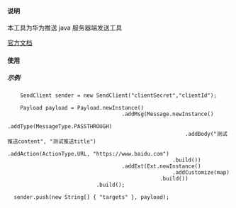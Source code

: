 #### 说明
本工具为华为推送 java 服务器端发送工具

[官方文档](https://developer.huawei.com/consumer/cn/service/hms/catalog/huaweipush_agent.html?page=hmssdk_huaweipush_devguide_server_agent)

#### 使用

##### 示例
```
    SendClient sender = new SendClient("clientSecret","clientId");
   
    Payload payload = Payload.newInstance()
                                    .addMsg(Message.newInstance()
                                                        .addType(MessageType.PASSTHROUGH)
                                                        .addBody("测试推送content", "测试推送title")
                                                        .addAction(ActionType.URL, "https://www.baidu.com")
                                                    .build())
                                    .addExt(Ext.newInstance()
                                                    .addCustomize(map)
                                                .build())
                            .build();

  sender.push(new String[] { "targets" }, payload);

```